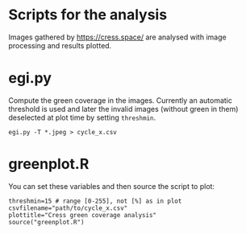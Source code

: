 # Scripts for the analysis

Images gathered by https://cress.space/ are analysed with image processing and results plotted.

# egi.py

Compute the green coverage in the images. Currently an automatic threshold is used and later the invalid images (without green in them) deselected at plot time by setting `threshmin`.

    egi.py -T *.jpeg > cycle_x.csv


# greenplot.R

You can set these variables and then source the script to plot:

	threshmin=15 # range [0-255], not [%] as in plot
	csvfilename="path/to/cycle_x.csv"
	plottitle="Cress green coverage analysis"
	source("greenplot.R")

